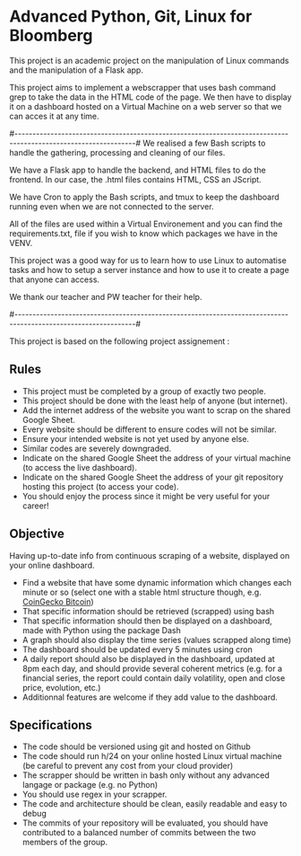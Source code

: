 # Advanced Python, Git, Linux for Bloomberg

This project is an academic project on the manipulation of Linux commands and the manipulation of a Flask app.

This project aims to implement a webscrapper that uses bash command grep to take the data in the HTML code of the page. We then have to display it on a dashboard hosted on a Virtual Machine on a web server so that we can acces it at any time.

#---------------------------------------------------------------------------------------------------------------#
We realised a few Bash scripts to handle the gathering, processing and cleaning of our files.

We have a Flask app to handle the backend, and HTML files to do the frontend. In our case, the .html files contains HTML, CSS an JScript.

We have Cron to apply the Bash scripts, and tmux to keep the dashboard running even when we are not connected to the server.

All of the files are used within a Virtual Environement and you can find the requirements.txt, file if you wish to know which packages we have in the VENV.

This project was a good way for us to learn how to use Linux to automatise tasks and how to setup a server instance and how to use it to create a page that anyone can access.

We thank our teacher and PW teacher for their help.

#---------------------------------------------------------------------------------------------------------------#

This project is based on the following project assignement :

## Rules

- This project must be completed by a group of exactly two people.
- This project should be done with the least help of anyone (but internet).
- Add the internet address of the website you want to scrap on the shared Google Sheet.
- Every website should be different to ensure codes will not be similar.
- Ensure your intended website is not yet used by anyone else.
- Similar codes are severely downgraded.
- Indicate on the shared Google Sheet the address of your virtual machine (to access the live dashboard).
- Indicate on the shared Google Sheet the address of your git repository hosting this project (to access your code).
- You should enjoy the process since it might be very useful for your career!

## Objective

Having up-to-date info from continuous scraping of a website, displayed on your online dashboard.

- Find a website that have some dynamic information which changes each minute or so (select one with a stable html structure though, e.g.      [CoinGecko Bitcoin](https://www.coingecko.com/en/coins/bitcoin))
- That specific information should be retrieved (scrapped) using bash
- That specific information should then be displayed on a dashboard, made with Python using the package Dash
- A graph should also display the time series (values scrapped along time)
- The dashboard should be updated every 5 minutes using cron
- A daily report should also be displayed in the dashboard, updated at 8pm each day, and should provide several coherent metrics (e.g. for a financial series, the report could contain daily volatility, open and close price, evolution, etc.)
- Additionnal features are welcome if they add value to the dashboard.

## Specifications

- The code should be versioned using git and hosted on Github
- The code should run h/24 on your online hosted Linux virtual machine (be careful to prevent any cost from your cloud provider)
- The scrapper should be written in bash only without any advanced langage or package (e.g. no Python)
- You should use regex in your scrapper.
- The code and architecture should be clean, easily readable and easy to debug
- The commits of your repository will be evaluated, you should have contributed to a balanced number of commits between the two members of the group.
